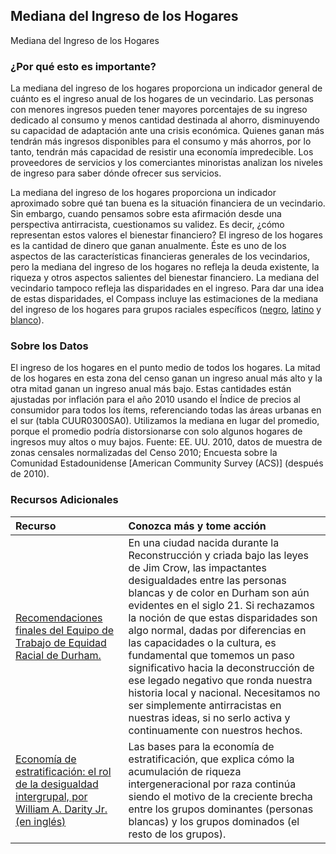 ## Mediana del Ingreso de los Hogares
Mediana del Ingreso de los Hogares

### ¿Por qué esto es importante?
La mediana del ingreso de los hogares proporciona un indicador general de cuánto es el ingreso anual de los hogares de un vecindario. Las personas con menores ingresos pueden tener mayores porcentajes de su ingreso dedicado al consumo y menos cantidad destinada al ahorro, disminuyendo su capacidad de adaptación ante una crisis económica. Quienes ganan más tendrán más ingresos disponibles para el consumo y más ahorros, por lo tanto, tendrán más capacidad de resistir una economía impredecible. Los proveedores de servicios y los comerciantes minoristas analizan los niveles de ingreso para saber dónde ofrecer sus servicios.

La mediana del ingreso de los hogares proporciona un indicador aproximado sobre qué tan buena es la situación financiera de un vecindario. Sin embargo, cuando pensamos sobre esta afirmación desde una perspectiva antirracista, cuestionamos su validez. Es decir, ¿cómo representan estos valores el bienestar financiero? El ingreso de los hogares es la cantidad de dinero que ganan anualmente. Éste es uno de los aspectos de las características financieras generales de los vecindarios, pero la mediana del ingreso de los hogares no refleja la deuda existente, la riqueza y otros aspectos salientes del bienestar financiero.  La mediana del vecindario tampoco refleja las disparidades en el ingreso. Para dar una idea de estas disparidades, el Compass incluye las estimaciones de la mediana del ingreso de los hogares para grupos raciales específicos ([negro](https://compass.durhamnc.gov/es/compass/MEDINC-BLACK/tract), [latino](https://compass.durhamnc.gov/es/compass/MEDINC-HISPANIC/tract) y [blanco](https://compass.durhamnc.gov/es/compass/MEDINC-WHITE/tract)).

### Sobre los Datos
El ingreso de los hogares en el punto medio de todos los hogares. La mitad de los hogares en esta zona del censo ganan un ingreso anual más alto y la otra mitad ganan un ingreso anual más bajo. Estas cantidades están ajustadas por inflación para el año 2010 usando el Índice de precios al consumidor para todos los ítems, referenciando todas las áreas urbanas en el sur (tabla CUUR0300SA0). Utilizamos la mediana en lugar del promedio, porque el promedio podría distorsionarse con solo algunos hogares de ingresos muy altos o muy bajos.
Fuente: EE. UU. 2010, datos de muestra de zonas censales normalizadas del Censo 2010; Encuesta sobre la Comunidad Estadounidense [American Community Survey (ACS)] (después de 2010).

### Recursos Adicionales
|Recurso | Conozca más y tome acción  | 
|:--- | :--- |
|[Recomendaciones finales del Equipo de Trabajo de Equidad Racial de Durham.](https://durhamnc.gov/DocumentCenter/View/33255/Final-Report-RETF-Spanish_82020) | En una ciudad nacida durante la Reconstrucción y criada bajo las leyes de Jim Crow, las impactantes desigualdades entre las personas blancas y de color en Durham son aún evidentes en el siglo 21. Si rechazamos la noción de que estas disparidades son algo normal, dadas por diferencias en las capacidades o la cultura, es fundamental que tomemos un paso significativo hacia la deconstrucción de ese legado negativo que ronda nuestra historia local y nacional. Necesitamos no ser simplemente antirracistas en nuestras ideas, si no serlo activa y continuamente con nuestros hechos.
|[Economía de estratificación: el rol de la desigualdad intergrupal, por William A. Darity Jr. (en inglés)](https://www.researchgate.net/publication/226437749_Stratification_economics_The_role_of_intergroup_inequality) | Las bases para la economía de estratificación, que explica cómo la acumulación de riqueza intergeneracional por raza continúa siendo el motivo de la creciente brecha entre los grupos dominantes (personas blancas) y los grupos dominados (el resto de los grupos).